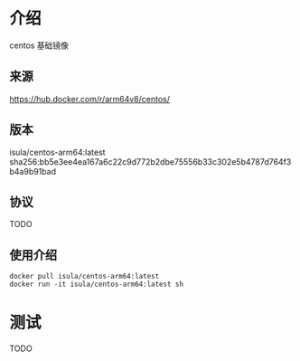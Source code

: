 # 介绍

centos 基础镜像

## 来源
https://hub.docker.com/r/arm64v8/centos/

## 版本

isula/centos-arm64:latest  sha256:bb5e3ee4ea167a6c22c9d772b2dbe75556b33c302e5b4787d764f3b4a9b91bad

## 协议
TODO

## 使用介绍
```
docker pull isula/centos-arm64:latest
docker run -it isula/centos-arm64:latest sh
```

# 测试
TODO
